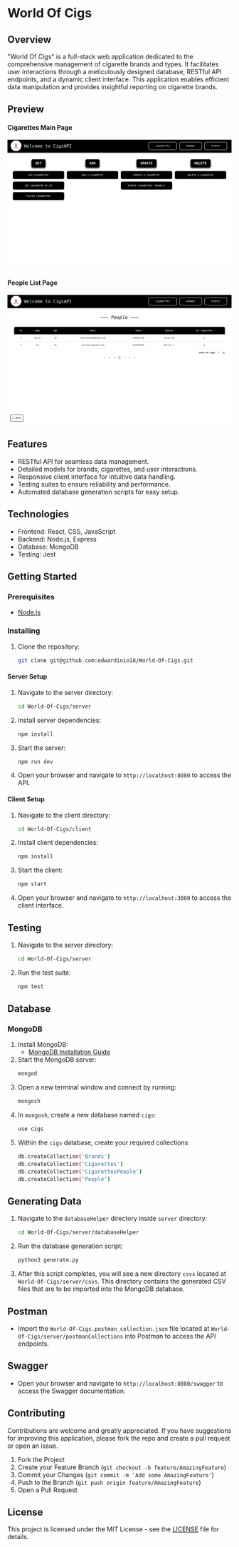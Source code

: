 # World Of Cigs

## Overview
"World Of Cigs" is a full-stack web application dedicated to the
comprehensive management of cigarette brands and types. It facilitates
user interactions through a meticulously designed database, RESTful API endpoints,
and a dynamic client interface. This application enables efficient data
manipulation and provides insightful reporting on cigarette brands.

## Preview
#### Cigarettes Main Page
![Cigarettes Main Page](assets/cigarettes_main_page.png)
#### People List Page
![People List Page](assets/people_list_page.png)

## Features
- RESTful API for seamless data management.
- Detailed models for brands, cigarettes, and user interactions.
- Responsive client interface for intuitive data handling.
- Testing suites to ensure reliability and performance.
- Automated database generation scripts for easy setup.

## Technologies
- Frontend: React, CSS, JavaScript
- Backend: Node.js, Express
- Database: MongoDB
- Testing: Jest

## Getting Started

### Prerequisites
- [Node.js](https://nodejs.org/en/)

### Installing
1. Clone the repository:
   ```bash
   git clone git@github.com:edwardinio18/World-Of-Cigs.git
#### Server Setup
1. Navigate to the server directory:
   ```bash
   cd World-Of-Cigs/server
2. Install server dependencies:
   ```bash
   npm install
3. Start the server:
   ```bash
   npm run dev
4. Open your browser and navigate to `http://localhost:8080` to access the API.

#### Client Setup
1. Navigate to the client directory:
   ```bash
   cd World-Of-Cigs/client
2. Install client dependencies:
   ```bash
   npm install
3. Start the client:
   ```bash
   npm start
4. Open your browser and navigate to `http://localhost:3000` to access the client interface.

## Testing
1. Navigate to the server directory:
   ```bash
   cd World-Of-Cigs/server
2. Run the test suite:
   ```bash
   npm test

## Database

### MongoDB
1. Install MongoDB:
    - [MongoDB Installation Guide](https://docs.mongodb.com/manual/installation/)
2. Start the MongoDB server:
   ```bash
   mongod
3. Open a new terminal window and connect by running:
   ```bash
   mongosh
4. In `mongosh`, create a new database named `cigs`:
   ```bash
   use cigs
5. Within the `cigs` database, create your required collections:
   ```bash
   db.createCollection('Brands')
   db.createCollection('Cigarettes')
   db.createCollection('CigarettesPeople')
   db.createCollection('People')

## Generating Data
1. Navigate to the `databaseHelper` directory inside `server` directory:
   ```bash
   cd World-Of-Cigs/server/databaseHelper
2. Run the database generation script:
   ```bash
   python3 generate.py
3. After this script completes, you will see a new directory `csvs` located at `World-Of-Cigs/server/csvs`. This directory contains the generated CSV files that are to be imported into the MongoDB database.

## Postman
- Import the `World-Of-Cigs.postman_collection.json` file located at `World-Of-Cigs/server/postmanCollections` into Postman to access the API endpoints.

## Swagger
- Open your browser and navigate to `http://localhost:8080/swagger` to access the Swagger documentation.

## Contributing
Contributions are welcome and greatly appreciated. If you have suggestions for improving this application, please fork the repo and create a pull request or open an issue.

1. Fork the Project
2. Create your Feature Branch (`git checkout -b feature/AmazingFeature`)
3. Commit your Changes (`git commit -m 'Add some AmazingFeature'`)
4. Push to the Branch (`git push origin feature/AmazingFeature`)
5. Open a Pull Request

## License
This project is licensed under the MIT License - see the [LICENSE](LICENSE) file for details.